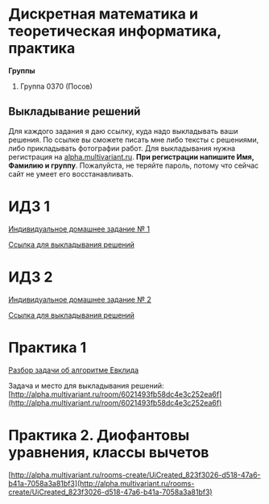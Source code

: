 # Дискретная математика и теоретическая информатика, практика

**Группы**
1. Группа 0370 (Посов)

## Выкладывание решений
Для каждого задания я даю ссылку, куда надо выкладывать
ваши решения. По ссылке вы сможете писать мне либо
тексты с решениями, либо прикладывать фотографии работ.
Для выкладывания нужна регистрация на 
[alpha.multivariant.ru](alpha.multivariant.ru).
**При регистрации напишите Имя, Фамилию и группу**.
Пожалуйста, не теряйте пароль, потому что сейчас
сайт не умеет его восстанавливать.

# ИДЗ 1

[Индивидуальное домашнее задание № 1](idz1-0370.pdf)

[Ссылка для выкладывания решений](http://alpha.multivariant.ru/room/6059a797b58dc4e3c27b4677)

# ИДЗ 2

[Индивидуальное домашнее задание № 2](idz2-0370.pdf)

[Ссылка для выкладывания решений](http://alpha.multivariant.ru/room/60b76438b58dc4e3c2af0b59)

# Практика 1

[Разбор задачи об алгоритме Евклида](euclid.pdf)

Задача и место для выкладывания решений: [http://alpha.multivariant.ru/room/6021493fb58dc4e3c252ea6f](http://alpha.multivariant.ru/room/6021493fb58dc4e3c252ea6f)

# Практика 2. Диофантовы уравнения, классы вычетов

[http://alpha.multivariant.ru/rooms-create/UiCreated_823f3026-d518-47a6-b41a-7058a3a81bf3](http://alpha.multivariant.ru/rooms-create/UiCreated_823f3026-d518-47a6-b41a-7058a3a81bf3)
